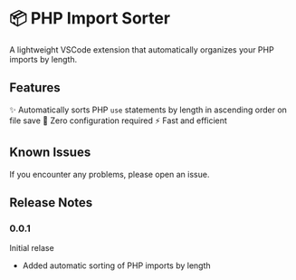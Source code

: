 # 📦 PHP Import Sorter

A lightweight VSCode extension that automatically organizes your PHP imports by length.

## Features

✨ Automatically sorts PHP `use` statements by length in ascending order on file save
🚀 Zero configuration required
⚡ Fast and efficient

## Known Issues

If you encounter any problems, please open an issue.

## Release Notes

### 0.0.1

Initial relase

-   Added automatic sorting of PHP imports by length
